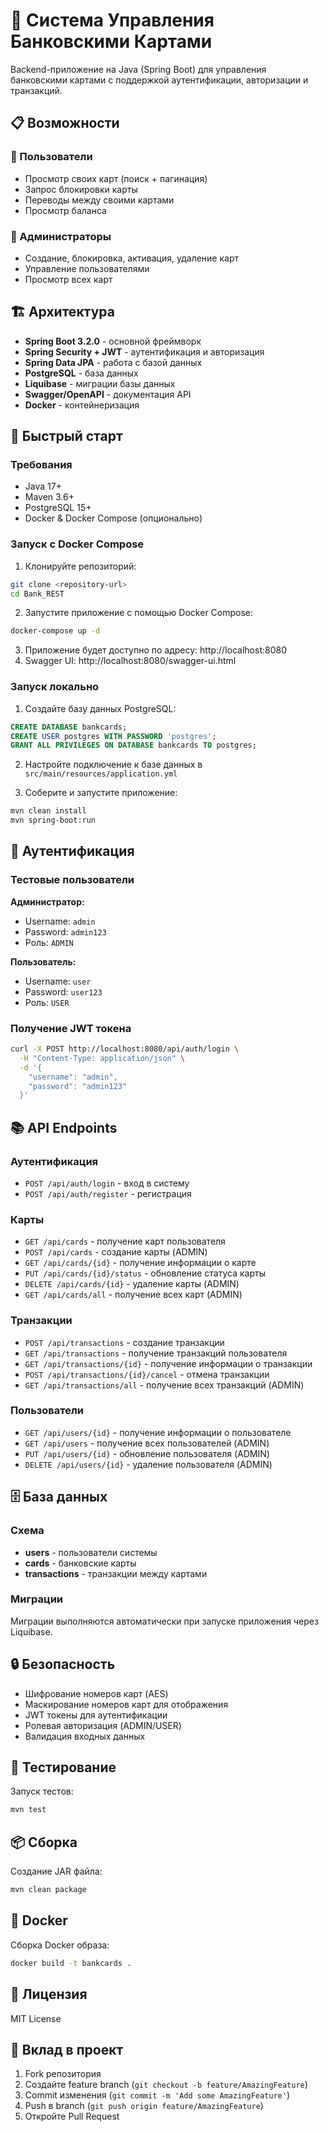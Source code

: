 # 🚀 Система Управления Банковскими Картами

Backend-приложение на Java (Spring Boot) для управления банковскими картами с поддержкой аутентификации, авторизации и транзакций.

## 📋 Возможности

### 👤 Пользователи
- Просмотр своих карт (поиск + пагинация)
- Запрос блокировки карты
- Переводы между своими картами
- Просмотр баланса

### 🔐 Администраторы
- Создание, блокировка, активация, удаление карт
- Управление пользователями
- Просмотр всех карт

## 🏗️ Архитектура

- **Spring Boot 3.2.0** - основной фреймворк
- **Spring Security + JWT** - аутентификация и авторизация
- **Spring Data JPA** - работа с базой данных
- **PostgreSQL** - база данных
- **Liquibase** - миграции базы данных
- **Swagger/OpenAPI** - документация API
- **Docker** - контейнеризация

## 🚀 Быстрый старт

### Требования
- Java 17+
- Maven 3.6+
- PostgreSQL 15+
- Docker & Docker Compose (опционально)

### Запуск с Docker Compose

1. Клонируйте репозиторий:
```bash
git clone <repository-url>
cd Bank_REST
```

2. Запустите приложение с помощью Docker Compose:
```bash
docker-compose up -d
```

3. Приложение будет доступно по адресу: http://localhost:8080
4. Swagger UI: http://localhost:8080/swagger-ui.html

### Запуск локально

1. Создайте базу данных PostgreSQL:
```sql
CREATE DATABASE bankcards;
CREATE USER postgres WITH PASSWORD 'postgres';
GRANT ALL PRIVILEGES ON DATABASE bankcards TO postgres;
```

2. Настройте подключение к базе данных в `src/main/resources/application.yml`

3. Соберите и запустите приложение:
```bash
mvn clean install
mvn spring-boot:run
```

## 🔐 Аутентификация

### Тестовые пользователи

**Администратор:**
- Username: `admin`
- Password: `admin123`
- Роль: `ADMIN`

**Пользователь:**
- Username: `user`
- Password: `user123`
- Роль: `USER`

### Получение JWT токена

```bash
curl -X POST http://localhost:8080/api/auth/login \
  -H "Content-Type: application/json" \
  -d '{
    "username": "admin",
    "password": "admin123"
  }'
```

## 📚 API Endpoints

### Аутентификация
- `POST /api/auth/login` - вход в систему
- `POST /api/auth/register` - регистрация

### Карты
- `GET /api/cards` - получение карт пользователя
- `POST /api/cards` - создание карты (ADMIN)
- `GET /api/cards/{id}` - получение информации о карте
- `PUT /api/cards/{id}/status` - обновление статуса карты
- `DELETE /api/cards/{id}` - удаление карты (ADMIN)
- `GET /api/cards/all` - получение всех карт (ADMIN)

### Транзакции
- `POST /api/transactions` - создание транзакции
- `GET /api/transactions` - получение транзакций пользователя
- `GET /api/transactions/{id}` - получение информации о транзакции
- `POST /api/transactions/{id}/cancel` - отмена транзакции
- `GET /api/transactions/all` - получение всех транзакций (ADMIN)

### Пользователи
- `GET /api/users/{id}` - получение информации о пользователе
- `GET /api/users` - получение всех пользователей (ADMIN)
- `PUT /api/users/{id}` - обновление пользователя (ADMIN)
- `DELETE /api/users/{id}` - удаление пользователя (ADMIN)

## 🗄️ База данных

### Схема

- **users** - пользователи системы
- **cards** - банковские карты
- **transactions** - транзакции между картами

### Миграции

Миграции выполняются автоматически при запуске приложения через Liquibase.

## 🔒 Безопасность

- Шифрование номеров карт (AES)
- Маскирование номеров карт для отображения
- JWT токены для аутентификации
- Ролевая авторизация (ADMIN/USER)
- Валидация входных данных

## 🧪 Тестирование

Запуск тестов:
```bash
mvn test
```

## 📦 Сборка

Создание JAR файла:
```bash
mvn clean package
```

## 🐳 Docker

Сборка Docker образа:
```bash
docker build -t bankcards .
```

## 📄 Лицензия

MIT License

## 🤝 Вклад в проект

1. Fork репозитория
2. Создайте feature branch (`git checkout -b feature/AmazingFeature`)
3. Commit изменения (`git commit -m 'Add some AmazingFeature'`)
4. Push в branch (`git push origin feature/AmazingFeature`)
5. Откройте Pull Request
